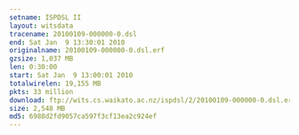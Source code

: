 ```yaml
---
setname: ISPDSL II
layout: witsdata
tracename: 20100109-000000-0.dsl
end: Sat Jan  9 13:30:01 2010
originalname: 20100109-000000-0.dsl.erf
gzsize: 1,037 MB
len: 0:30:00
start: Sat Jan  9 13:00:01 2010
totalwirelen: 19,155 MB
pkts: 33 million
download: ftp://wits.cs.waikato.ac.nz/ispdsl/2/20100109-000000-0.dsl.erf.gz
size: 2,548 MB
md5: 6988d2fd9057ca597f3cf13ea2c924ef
---
```

